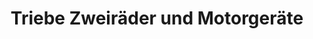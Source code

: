 ---
title: "Triebe Zweiräder und Motorgeräte"
url: /luechow/triebe-zweiraeder-und-motorgeraete/
shop: Fahrrad
---